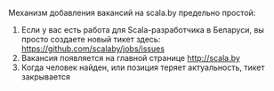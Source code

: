 Механизм добавления вакансий на scala.by предельно простой:

1. Если у вас есть работа для Scala-разработчика в Беларуси, вы просто создаете новый тикет здесь: https://github.com/scalaby/jobs/issues
2. Вакансия появляется на главной странице http://scala.by
3. Когда человек найден, или позиция теряет актуальность, тикет закрывается

